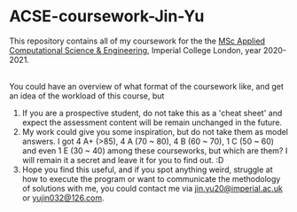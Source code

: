 # ACSE-coursework-Jin-Yu

This repository contains all of my coursework for the the [MSc Applied Computational Science & Engineering](https://github.com/acse-2020/acse-2020.github.io), Imperial College London, year 2020-2021.
<br>
<br>

You could have an overview of what format of the coursework like, and get an idea of the workload of this course, but 
1. If you are a prospective student, do not take this as a 'cheat sheet' and expect the assessment content will be remain unchanged in the future.
2. My work could give you some inspiration, but do not take them as model answers. I got 4 A+ (>85), 4 A (70 ~ 80), 4 B (60 ~ 70), 1 C (50 ~ 60) and even 1 E (30 ~ 40)
among these courseworks, but which are them? I will remain it a secret and leave it for you to find out. :D 
3. Hope you find this useful, and if you spot anything weird, struggle at how to execute the program or want to communicate the methodology of solutions with me,
you could contact me via jin.yu20@imperial.ac.uk or yujin032@126.com.
